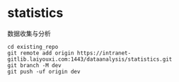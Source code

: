 # statistics

数据收集与分析


```
cd existing_repo
git remote add origin https://intranet-gitlib.laiyouxi.com:1443/dataanalysis/statistics.git
git branch -M dev
git push -uf origin dev
```
